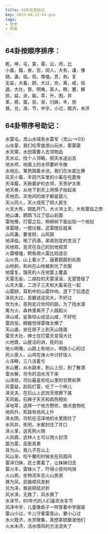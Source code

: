 ```yaml
---
title: 64卦及其助记
key: 2023-04-22-64-gua
tags: 
- 哲学
- 周易
---
```


## 64卦按顺序排序：  
乾，坤，屯，蒙，需，讼，师，比  
小畜，履，泰，否，同人，大有，谦，豫  
随，蛊，临，观，噬嗑，贲，剥，复  
无妄，大畜，颐，大过，坎，离，咸，恒  
遁，大壮，晋，明夷，家人，睽，蹇，解  
损，益，夬，姤，萃，升，困，井  
革，鼎，震，艮，渐，归妹，丰，旅  
巽，兑，涣，节，中孚，小过，既济，未济

<!--more-->

## 64卦带序号助记：  
水雷屯，灵山水域有水雷军（灵山-->03）  
山水蒙，我们吃零食游山玩水，雾蒙蒙  
水天需，水田需要人去领物品  
天水讼，找个人领略，把天水送出去  
地水师，地面上的水师要听令旗  
水地比，篱笆围着水池，我们在水底比赛  
风天小畜，丰田汽车里的小畜在吃菱角  
天泽履，天揪着驴的衣领，天责驴太笨  
地天泰，从地下到天上用筷子抬起来  
天地否，天地间的痞子都是婴儿  
天火同人，天火烧死了铜人医生  
火天大有，钥匙开门，大火冲上天，大有蔓延之势  
地山谦，鹦鹉飞过了低山前面  
雷地豫，打雷之后，杨柳树下面出现一个地狱  
泽雷随，一摁仪器，这雷随后就来  
山风蛊，要发财，山风鼓  
地泽临，喝了药酒，弟弟则变的灵活了  
风地观，恶灵在自己的封地观赏  
火雷噬嗑，鳄鱼用火雷比较适合  
山火贲，山上着火了，逼着鹅鹅到处跑  
山地剥，和尚在山地被剥光了衣服  
地雷复，饿死的人在地雷上覆盖  
天雷无妄，二胡拉的天雷滚滚，无望晋级了  
山天大畜，二流子三天和大畜呆在一起  
山雷颐，耳机中的山雷炸响，遗下了后遗症  
泽风大过，恶霸说这风大，不好过  
坎为水，恶狗走过坎坷的路，为了找水源  
离为火，森林里离开了人就起火  
泽山咸，鲨鱼咬山说这山咸，不好吃  
雷风恒，嫦娥觉得雷锋太横了  
天山遁，坐在扇子上到天山隐遁  
雷天大壮，绅士在打雷天变得大壮  
火地晋，山屋活的进，死的出  
地火明夷，山路上有地火，明医小心的过  
风火家人，山鸡在烽火中讨好佳人  
火泽睽，三八活着亏  
水山蹇，从水路来，到山上捡，到了散酒  
雷水解，司令的泪水泻下来  
山泽损，司仪最喜欢吃山里的甘蔗和笋  
风雷益，刮风打雷，吃了一个柿儿  
泽天夬，在石山上武则天怪罪下属  
天风姤，石狮子天天和疯狗相处  
泽地萃，选择一个地方野炊，做点食物吃  
地风升，死路有地风上升  
泽水困，司机在沼泽地的水里困住了  
水风井，死吧，水都封住了井口  
泽火革，这死狗火锅  
火风鼎，武林人士可以用火封顶  
震为雷，巫医真累  
艮为山，我儿子在山上  
风山渐，吃午餐的时候坐在风扇间  
雷泽归妹，武士累着了，让妹妹归去  
雷火丰，雷锋火了，吓得小孩呜呜哭  
火山旅，坐物流车去火山旅游  
巽为风，武器顺风发射  
兑为泽，我爸把纸对折  
风水涣，无救了，风水换了  
水泽节，60年代的人们喜欢水车节  
风泽中孚，儿童像疯子一样穿着中学服装  
雷山小过，牛儿守着雷音山，要小心过  
水火既济，水货聚集，真想拿硫酸泼他们  
火水未济，活水喂鸡的方法流失了